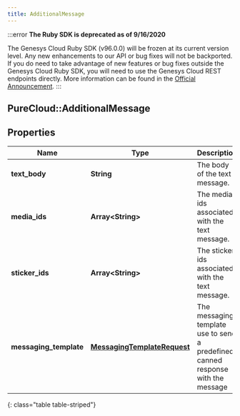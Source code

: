 ```yaml
---
title: AdditionalMessage
---
```


:::error
**The Ruby SDK is deprecated as of 9/16/2020**

The Genesys Cloud Ruby SDK (v96.0.0) will be frozen at its current version level. Any new enhancements to our API or bug fixes will not be backported. If you do need to take advantage of new features or bug fixes outside the Genesys Cloud Ruby SDK, you will need to use the Genesys Cloud REST endpoints directly. More information can be found in the [Official Announcement](https://developer.mypurecloud.com/forum/t/announcement-genesys-cloud-ruby-sdk-end-of-life/8850).
:::


## PureCloud::AdditionalMessage

## Properties

|Name | Type | Description | Notes|
|------------ | ------------- | ------------- | -------------|
| **text_body** | **String** | The body of the text message. | |
| **media_ids** | **Array&lt;String&gt;** | The media ids associated with the text message. | [optional] |
| **sticker_ids** | **Array&lt;String&gt;** | The sticker ids associated with the text message. | [optional] |
| **messaging_template** | [**MessagingTemplateRequest**](MessagingTemplateRequest.html) | The messaging template use to send a predefined canned response with the message | [optional] |
{: class="table table-striped"}


